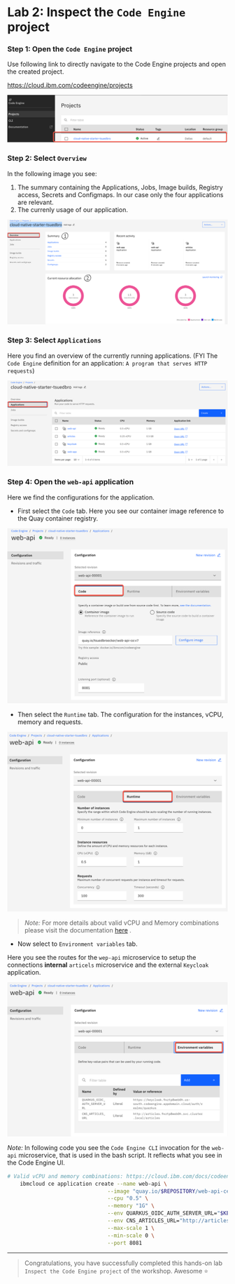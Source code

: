 # Lab 2: Inspect the `Code Engine` project

### Step 1: Open the `Code Engine` project

Use following link to directly navigate to the Code Engine projects and open the created project.

<https://cloud.ibm.com/codeengine/projects>

![](images/cns-ce-create-project-02.png)

### Step 2: Select `Overview`

In the following image you see:

1. The summary containing the Applications, Jobs, Image builds, Registry access, Secrets and Configmaps. In our case only the four applications are relevant.
2. The currenly usage of our application.

![](images/cns-ce-inspect-project-01.png)

### Step 3: Select `Applications`

Here you find an overview of the currently running applications. (FYI The `Code Engine` definition for an application: `A program that serves HTTP requests`)

![](images/cns-ce-inspect-project-02.png)

### Step 4: Open the `web-api` application

Here we find the configurations for the application. 

* First select the `Code` tab. Here you see our container image reference to the Quay container registry.

![](images/cns-ce-inspect-project-03.png)

* Then select the `Runtime` tab. The configuration for the instances, vCPU, memory and requests.

![](images/cns-ce-inspect-project-04.png)

> _Note:_ For more details about valid vCPU and Memory combinations please visit the documentation [here](https://cloud.ibm.com/docs/codeengine?topic=codeengine-mem-cpu-combo) .

* Now select to `Environment variables` tab. 

Here you see the routes for the `wep-api` microservice to setup the connections **internal** `articels` microservice and the external `Keycloak` application.

![](images/cns-ce-inspect-project-05.png)

_Note:_ In following code you see the `Code Engine CLI` invocation for the `web-api` microservice, that is used in the bash script. It reflects what you see in the Code Engine UI.

```sh
# Valid vCPU and memory combinations: https://cloud.ibm.com/docs/codeengine?topic=codeengine-mem-cpu-combo
    ibmcloud ce application create --name web-api \
                                --image "quay.io/$REPOSITORY/web-api-ce:v7" \
                                --cpu "0.5" \
                                --memory "1G" \
                                --env QUARKUS_OIDC_AUTH_SERVER_URL="$KEYCLOAK_URL/auth/realms/quarkus" \
                                --env CNS_ARTICLES_URL="http://articles.$NAMESPACE.svc.cluster.local/articles" \
                                --max-scale 1 \
                                --min-scale 0 \
                                --port 8081
```

---

> Congratulations, you have successfully completed this hands-on lab ` Inspect the Code Engine project` of the workshop. Awesome :star:

